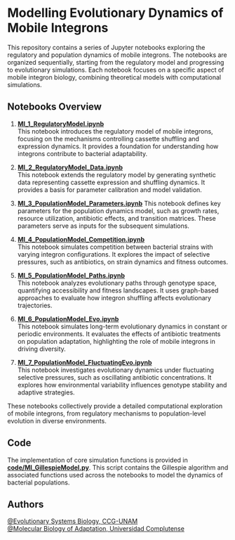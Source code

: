 # Modelling Evolutionary Dynamics of Mobile Integrons

This repository contains a series of Jupyter notebooks exploring the regulatory and population dynamics of mobile integrons. The notebooks are organized sequentially, starting from the regulatory model and progressing to evolutionary simulations. Each notebook focuses on a specific aspect of mobile integron biology, combining theoretical models with computational simulations.

## Notebooks Overview

1. [**MI_1_RegulatoryModel.ipynb**](MI_1_RegulatoryModel.ipynb)  
   This notebook introduces the regulatory model of mobile integrons, focusing on the mechanisms controlling cassette shuffling and expression dynamics. It provides a foundation for understanding how integrons contribute to bacterial adaptability.

2. [**MI_2_RegulatoryModel_Data.ipynb**](MI_2_RegulatoryModel_Data.ipynb)  
   This notebook extends the regulatory model by generating synthetic data representing cassette expression and shuffling dynamics. It provides a basis for parameter calibration and model validation.

3. [**MI_3_PopulationModel_Parameters.ipynb**](MI_3_PopulationModel_Parameters.ipynb)
   This notebook defines key parameters for the population dynamics model, such as growth rates, resource utilization, antibiotic effects, and transition matrices. These parameters serve as inputs for the subsequent simulations.

4. [**MI_4_PopulationModel_Competition.ipynb**](MI_4_PopulationModel_Competition.ipynb)  
   This notebook simulates competition between bacterial strains with varying integron configurations. It explores the impact of selective pressures, such as antibiotics, on strain dynamics and fitness outcomes.

5. [**MI_5_PopulationModel_Paths.ipynb**](MI_5_PopulationModel_Paths.ipynb)  
   This notebook analyzes evolutionary paths through genotype space, quantifying accessibility and fitness landscapes. It uses graph-based approaches to evaluate how integron shuffling affects evolutionary trajectories.

6. [**MI_6_PopulationModel_Evo.ipynb**](MI_6_PopulationModel_Evo.ipynb)  
   This notebook simulates long-term evolutionary dynamics in constant or periodic environments. It evaluates the effects of antibiotic treatments on population adaptation, highlighting the role of mobile integrons in driving diversity.

7. [**MI_7_PopulationModel_FluctuatingEvo.ipynb**](MI_7_PopulationModel_FluctuatingEvo.ipynb)  
   This notebook investigates evolutionary dynamics under fluctuating selective pressures, such as oscillating antibiotic concentrations. It explores how environmental variability influences genotype stability and adaptive strategies.

These notebooks collectively provide a detailed computational exploration of mobile integrons, from regulatory mechanisms to population-level evolution in diverse environments.

## Code

The implementation of core simulation functions is provided in [**code/MI_GillespieModel.py**](code/MI_GillespieModel.py). This script contains the Gillespie algorithm and associated functions used across the notebooks to model the dynamics of bacterial populations.

## Authors

[@Evolutionary Systems Biology, CCG-UNAM](http://www.penamiller.com/)  
[@Molecular Biology of Adaptation, Universidad Complutense](https://ucm.es/mbalab)


